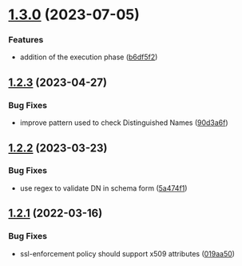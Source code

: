 # [1.3.0](https://github.com/gravitee-io/gravitee-policy-ssl-enforcement/compare/1.2.3...1.3.0) (2023-07-05)


### Features

* addition of the execution phase ([b6df5f2](https://github.com/gravitee-io/gravitee-policy-ssl-enforcement/commit/b6df5f27709f0783d363d15a811315e83431a8aa))

## [1.2.3](https://github.com/gravitee-io/gravitee-policy-ssl-enforcement/compare/1.2.2...1.2.3) (2023-04-27)


### Bug Fixes

* improve pattern used to check Distinguished Names ([90d3a6f](https://github.com/gravitee-io/gravitee-policy-ssl-enforcement/commit/90d3a6f3907b54dccbe3ba23769309b5b0eaaf29))

## [1.2.2](https://github.com/gravitee-io/gravitee-policy-ssl-enforcement/compare/1.2.1...1.2.2) (2023-03-23)


### Bug Fixes

* use regex to validate DN in schema form ([5a474f1](https://github.com/gravitee-io/gravitee-policy-ssl-enforcement/commit/5a474f1833ad291831a7d9fbb5d5f8d92ee6f66d))

## [1.2.1](https://github.com/gravitee-io/gravitee-policy-ssl-enforcement/compare/1.2.0...1.2.1) (2022-03-16)


### Bug Fixes

* ssl-enforcement policy should support x509 attributes ([019aa50](https://github.com/gravitee-io/gravitee-policy-ssl-enforcement/commit/019aa5011c63fa4bd0e9d5280cd12e7f5d6a6ad5))

